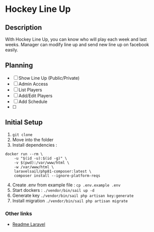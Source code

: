 # Hockey Line Up

## Description

With Hockey Line Up, you can know who will play each week and last weeks. Manager can modify line up and send new line up on facebook easily.

## Planning

- [ ] Show Line Up (Public/Private)
- [ ] Admin Access
- [ ] List Players
- [ ] Add/Edit Players
- [ ] Add Schedule
- [ ] 

## Initial Setup
1. `git clone`
2. Move into the folder
3. Install dependencies :
```shell
docker run --rm \
    -u "$(id -u):$(id -g)" \
    -v $(pwd):/var/www/html \
    -w /var/www/html \
    laravelsail/php81-composer:latest \
    composer install --ignore-platform-reqs
```
4. Create .env from example file : `cp .env.example .env`
5. Start dockers : `./vendor/bin/sail up -d`
6. Generate key `./vendor/bin/sail php artisan key:generate`
7. Install migration `./vendor/bin/sail php artisan migrate`

### Other links
- [Readme Laravel](LARAVEL-README.md)

